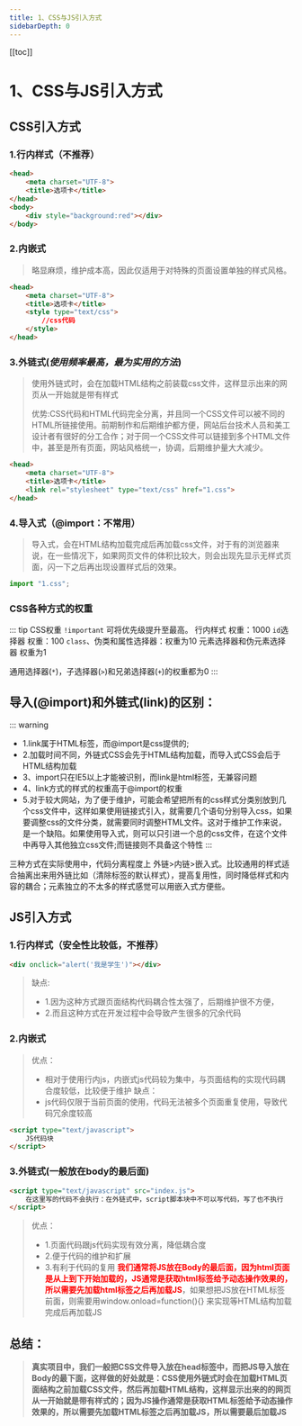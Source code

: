 ```yaml
---
title: 1、CSS与JS引入方式
sidebarDepth: 0
---
```

[[toc]]
# 1、CSS与JS引入方式

## CSS引入方式
### 1.行内样式（不推荐）
```html
<head>
    <meta charset="UTF-8">
    <title>选项卡</title>
</head>
<body>
	<div style="background:red"></div>
</body>
```
### 2.内嵌式
>略显麻烦，维护成本高，因此仅适用于对特殊的页面设置单独的样式风格。
```html
<head>
    <meta charset="UTF-8">
    <title>选项卡</title>
    <style type="text/css">
        //css代码
    </style>
</head>
```
### 3.外链式(*使用频率最高，最为实用的方法*)
>使用外链式时，会在加载HTML结构之前装载css文件，这样显示出来的网页从一开始就是带有样式
>
>优势:CSS代码和HTML代码完全分离，并且同一个CSS文件可以被不同的HTML所链接使用。前期制作和后期维护都方便，网站后台技术人员和美工设计者有很好的分工合作；对于同一个CSS文件可以链接到多个HTML文件中，甚至是所有页面，网站风格统一，协调，后期维护量大大减少。
>
```html
<head>
    <meta charset="UTF-8">
    <title>选项卡</title>
    <link rel="stylesheet" type="text/css" href="1.css">
</head>
```
### 4.导入式（@import：不常用）
>导入式，会在HTML结构加载完成后再加载css文件，对于有的浏览器来说，在一些情况下，如果网页文件的体积比较大，则会出现先显示无样式页面，闪一下之后再出现设置样式后的效果。
```javascript
import "1.css";
```
### CSS各种方式的权重
::: tip CSS权重
`!important` 可将优先级提升至最高。
行内样式 权重：1000
`id`选择器 权重：100
`class`、伪类和属性选择器：权重为10
元素选择器和伪元素选择器 权重为1


通用选择器(`*`)，子选择器(`>`)和兄弟选择器(`+`)的权重都为0
:::
## 导入(@import)和外链式(link)的区别：
::: warning
- 1.link属于HTML标签，而@import是css提供的;
- 2.加载时间不同，外链式CSS会先于HTML结构加载，而导入式CSS会后于HTML结构加载
- 3、import只在IE5以上才能被识别，而link是html标签，无兼容问题
- 4、link方式的样式的权重高于@import的权重
- 5.对于较大网站，为了便于维护，可能会希望把所有的css样式分类别放到几个css文件中，这样如果使用链接式引入，就需要几个语句分别导入css，如果要调整css的文件分类，就需要同时调整HTML文件。这对于维护工作来说，是一个缺陷。如果使用导入式，则可以只引进一个总的css文件，在这个文件中再导入其他独立css文件;而链接则不具备这个特性
:::

三种方式在实际使用中，代码分离程度上 外链>内链>嵌入式。比较通用的样式适合抽离出来用外链比如（清除标签的默认样式），提高复用性，同时降低样式和内容的耦合；元素独立的不太多的样式感觉可以用嵌入式方便些。
## JS引入方式
### **1.行内样式（安全性比较低，不推荐）**
```html
<div onclick="alert('我是学生')"></div>
```
>缺点:
>- 1.因为这种方式跟页面结构代码耦合性太强了，后期维护很不方便，
>- 2.而且这种方式在开发过程中会导致产生很多的冗余代码

### **2.内嵌式**
>优点：
>- 相对于使用行内js，内嵌式js代码较为集中，与页面结构的实现代码耦合度较低，比较便于维护
>缺点：
>- js代码仅限于当前页面的使用，代码无法被多个页面重复使用，导致代码冗余度较高
```html
<script type="text/javascript">
	JS代码块
</script>
```
### **3.外链式**(一般放在body的最后面)
```html
<script type="text/javascript" src="index.js">
	在这里写的代码不会执行：在外链式中，script脚本块中不可以写代码，写了也不执行
</script>
```
>优点：
>- 1.页面代码跟js代码实现有效分离，降低耦合度
>- 2.便于代码的维护和扩展
>- 3.有利于代码的复用
**<font color=red>我们通常将JS放在Body的最后面，因为html页面是从上到下开始加载的，JS通常是获取html标签给予动态操作效果的，所以需要先加载html标签之后再加载JS</font>**，如果想把JS放在HTML标签前面，则需要用window.onload=function(){} 来实现等HTML结构加载完成后再加载JS
## 总结：
> **真实项目中，我们一般把CSS文件导入放在head标签中，而把JS导入放在Body的最下面，这样做的好处就是：CSS使用外链式时会在加载HTML页面结构之前加载CSS文件，然后再加载HTML结构，这样显示出来的的网页从一开始就是带有样式的；因为JS操作通常是获取HTML标签给予动态操作效果的，所以需要先加载HTML标签之后再加载JS，所以需要最后加载JS**